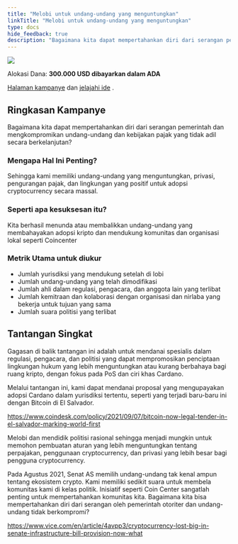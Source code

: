 ```yaml
---
title: "Melobi untuk undang-undang yang menguntungkan"
linkTitle: "Melobi untuk undang-undang yang menguntungkan"
type: docs
hide_feedback: true
description: "Bagaimana kita dapat mempertahankan diri dari serangan pemerintah dan undang-undang tidak berkompromi dan kebijakan pajak yang tidak adil secara berkelanjutan?"
---
```


<img src="https://cardano.ideascale.com/community-library/accounts/93/936143/Public/14-Lobbying-for-favorable-legislation-38d3c1.png" class="">

Alokasi Dana: **300.000 USD dibayarkan dalam ADA**

[Halaman kampanye](https://cardano.ideascale.com/c/idea/381094) dan [jelajahi ide](https://cardano.ideascale.com/c/campaigns/26446/stage/all/ideas/unspecified) .

## Ringkasan Kampanye

Bagaimana kita dapat mempertahankan diri dari serangan pemerintah dan mengkompromikan undang-undang dan kebijakan pajak yang tidak adil secara berkelanjutan?

### Mengapa Hal Ini Penting?

Sehingga kami memiliki undang-undang yang menguntungkan, privasi, pengurangan pajak, dan lingkungan yang positif untuk adopsi cryptocurrency secara massal.

### Seperti apa kesuksesan itu?

Kita berhasil menunda atau membalikkan undang-undang yang membahayakan adopsi kripto dan mendukung komunitas dan organisasi lokal seperti Coincenter

### Metrik Utama untuk diukur

- Jumlah yurisdiksi yang mendukung setelah di lobi
- Jumlah undang-undang yang telah dimodifikasi
- Jumlah ahli dalam regulasi, pengacara, dan anggota lain yang terlibat
- Jumlah kemitraan dan kolaborasi dengan organisasi dan nirlaba yang bekerja untuk tujuan yang sama
- Jumlah suara politisi yang terlibat

## Tantangan Singkat

Gagasan di balik tantangan ini adalah untuk mendanai spesialis dalam regulasi, pengacara, dan politisi yang dapat mempromosikan penciptaan lingkungan hukum yang lebih menguntungkan atau kurang berbahaya bagi ruang kripto, dengan fokus pada PoS dan ciri khas Cardano.

Melalui tantangan ini, kami dapat mendanai proposal yang mengupayakan adopsi Cardano dalam yurisdiksi tertentu, seperti yang terjadi baru-baru ini dengan Bitcoin di El Salvador.

https://www.coindesk.com/policy/2021/09/07/bitcoin-now-legal-tender-in-el-salvador-marking-world-first

Melobi dan mendidik politisi rasional sehingga menjadi mungkin untuk memohon pembuatan aturan yang lebih menguntungkan tentang perpajakan, penggunaan cryptocurrency, dan privasi yang lebih besar bagi pengguna cryptocurrency.

Pada Agustus 2021, Senat AS memilih undang-undang tak kenal ampun tentang ekosistem crypto. Kami memiliki sedikit suara untuk membela komunitas kami di kelas politik. Inisiatif seperti Coin Center sangatlah penting untuk mempertahankan komunitas kita. Bagaimana kita bisa mempertahankan diri dari serangan oleh pemerintah otoriter dan undang-undang tidak berkompromi?

https://www.vice.com/en/article/4avpp3/cryptocurrency-lost-big-in-senate-infrastructure-bill-provision-now-what
